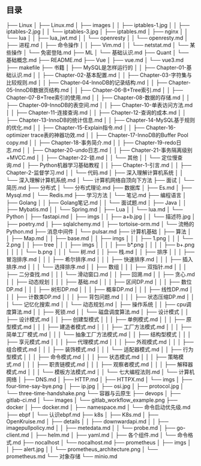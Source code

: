 
## 目录

├── Linux
│   ├── Linux.md
│   ├── images
│   │   ├── iptables-1.jpg
│   │   ├── iptables-2.jpg
│   │   └── iptables-3.jpg
│   ├── iptables.md
│   ├── nginx
│   │   └── lua
│   │       ├── lua_jwt.md
│   │       └── openresty
│   │           └── openresty.md
│   ├── 进程.md
│   ├── 命令操作
│   │   ├── Vim.md
│   │   └── netstat.md
│   └── 某些操作
│       └── 免密登陆.md
├── ML
│   └── 基础认识.md
├── Quant
│   └── 基础概念.md
├── README.md
├── Vue
│   ├── vue.md
│   └── vue3.md
├── makefile
├── 书籍
│   ├── MySQL是怎样运行的
│   │   ├── Chapter-01-基础认识.md
│   │   ├── Chapter-02-基本配置.md
│   │   ├── Chapter-03-字符集与比较规则.md
│   │   ├── Chapter-04-InnoDB的记录结构.md
│   │   ├── Chapter-05-InnoDB数据页结构.md
│   │   ├── Chapter-06-B+Tree索引.md
│   │   ├── Chapter-07-B+Tree索引的使用.md
│   │   ├── Chapter-08-数据的存储.md
│   │   ├── Chapter-09-InnoDB的表空间.md
│   │   ├── Chapter-10-单表访问方法.md
│   │   ├── Chapter-11-连接查询.md
│   │   ├── Chapter-12-查询的成本.md
│   │   ├── Chapter-13-InnoDB的统计信息.md
│   │   ├── Chapter-14-MySQL基于规则的优化.md
│   │   ├── Chapter-15-Explain指令.md
│   │   ├── Chapter-16-optimizer trace表的神器功效.md
│   │   ├── Chapter-17-InnoDB的Buffer Pool copy.md
│   │   ├── Chapter-18-事务简介.md
│   │   ├── Chapter-19-redo日志.md
│   │   ├── Chapter-20-undo日志.md
│   │   ├── Chapter-21-事务隔离级别+MVCC.md
│   │   ├── Chapter-22-锁.md
│   │   └── 其他
│   │       └── 定位慢查询.md
│   ├── Python机器学习基础教程
│   │   ├── Chapter-1-引言.md
│   │   ├── Chapter-2-监督学习.md
│   │   └── 代码.md
│   ├── 深入理解计算机系统
│   │   └── 深入理解计算机系统.md
│   └── 计算机网络自顶向下方法
├── 面试
│   └── 简历.md
├── 分布式
│   └── 分布式理论.md
├── 数据库
│   ├── Es.md
│   ├── Mysql.md
│   └── Redis.md
├── 学习方法
│   └── 笔记.md
├── 编程语言
│   ├── Golang
│   │   ├── Golang笔记.md
│   │   └── 面试题.md
│   ├── Java
│   │   ├── Mybatis.md
│   │   └── Spring.md
│   ├── Lua
│   │   └── lua.md
│   └── Python
│       ├── fastapi.md
│       ├── imgs
│       │   ├── a+b.jpg
│       │   └── 描述符.jpg
│       ├── poetry.md
│       ├── sqlalchemy.md
│       ├── tortoise-orm.md
│       └── 流畅的Python.md
├── 消息中间件
│   └── pulsar.md
├── 计算机基础
│   ├── 算法
│   │   ├── Map.md
│   │   ├── base.md
│   │   ├── imgs
│   │   │   ├── 1.png
│   │   │   └── 2.png
│   │   ├── tree
│   │   │   ├── imgs
│   │   │   │   ├── b*.png
│   │   │   │   ├── b+.png
│   │   │   │   └── b.png
│   │   │   └── 树.md
│   │   ├── 栈.md
│   │   ├── 排序
│   │   │   ├── 冒泡排序.md
│   │   │   ├── 希尔排序.md
│   │   │   ├── 快速排序.md
│   │   │   ├── 插入排序.md
│   │   │   └── 选择排序.md
│   │   ├── 数组
│   │   │   ├── 双指针.md
│   │   │   ├── 二分查找.md
│   │   │   └── 滑动窗口.md
│   │   ├── 回溯.md
│   │   ├── 贪心.md
│   │   ├── 动态规划
│   │   │   ├── 基础.md
│   │   │   ├── 区间DP.md
│   │   │   ├── 数位DP.md
│   │   │   ├── 树形DP.md
│   │   │   ├── 概率DP.md
│   │   │   ├── 线性DP.md
│   │   │   ├── 计数类DP.md
│   │   │   ├── 背包问题.md
│   │   │   ├── 状态压缩DP.md
│   │   │   └── 记忆化搜索.md
│   │   └── 动态规划.md
│   ├── 操作系统
│   │   ├── cpu调度算法.md
│   │   ├── 死锁.md
│   │   └── 磁盘调度算法.md
│   ├── 设计模式
│   │   ├── 设计模式.md
│   │   ├── 创建型模式
│   │   │   ├── 单例模式.md
│   │   │   ├── 原型模式.md
│   │   │   ├── 建造者模式.md
│   │   │   ├── 工厂方法模式.md
│   │   │   ├── 简单工厂模式.md
│   │   │   └── 抽象工厂方法模式.md
│   │   ├── 结构型模式
│   │   │   ├── 享元模式.md
│   │   │   ├── 代理模式.md
│   │   │   ├── 外观模式.md
│   │   │   ├── 组合模式.md
│   │   │   ├── 装饰模式.md
│   │   │   └── 适配器模式.md
│   │   ├── 行为型模式
│   │   │   ├── 命令模式.md
│   │   │   ├── 状态模式.md
│   │   │   ├── 策略模式.md
│   │   │   ├── 职责链模式.md
│   │   │   ├── 观察者模式.md
│   │   │   ├── 解释器模式.md
│   │   │   └── 模板方法模式.md
│   │   └── 七大编程法则.md
│   └── 计算机网络
│       ├── DNS.md
│       ├── HTTP.md
│       ├── HTTPX.md
│       └── imgs
│           ├── four-time-say-bye.png
│           ├── ip.jpg
│           ├── osi.jpg
│           ├── protocol.jpg
│           └── three-time-handshake.png
└── 容器与云原生
    ├── devops
    │   ├── gitlab-ci.md
    │   └── images
    │       └── gitlab_workflow_example.png
    ├── docker
    │   ├── docker.md
    │   ├── namespace.md
    │   └── 命令启动优先级.md
    ├── ebpf
    │   └── 认识ebpf.md
    ├── k8s
    │   ├── K8s.md
    │   ├── OpenKruise.md
    │   ├── details
    │   │   ├── downwardapi.md
    │   │   ├── imagepullpolicy.md
    │   │   ├── metedata.md
    │   │   └── probe.md
    │   ├── go-client.md
    │   ├── helm.md
    │   ├── yaml.md
    │   ├── 各个组件.md
    │   └── 命令格式.md
    ├── nocalhost
    │   └── nocalhost.md
    ├── prometheus
    │   ├── imgs
    │   │   ├── alert.jpg
    │   │   └── prometheus_architecture.png
    │   └── prometheus.md
    └── 对象存储
        └── minio.md
